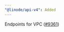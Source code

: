 ```yaml
---
"@linode/api-v4": Added
---
```


Endpoints for VPC ([#9361](https://github.com/linode/manager/pull/9361))
